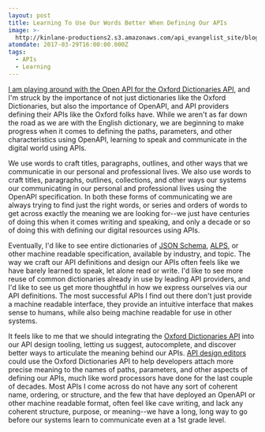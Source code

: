 ```yaml
---
layout: post
title: Learning To Use Our Words Better When Defining Our APIs
image: >-
  http://kinlane-productions2.s3.amazonaws.com/api_evangelist_site/blog/oxford_dictionaries_api_home_screenshot.png
atomdate: 2017-03-29T16:00:00.000Z
tags:
  - APIs
  - Learning
---
```

[I am playing around with the Open API for the Oxford Dictionaries API](https://developer.oxforddictionaries.com), and I'm struck by the importance of not just dictionaries like the Oxford Dictionaries, but also the importance of OpenAPI, and API providers defining their APIs like the Oxford folks have. While we aren't as far down the road as we are with the English dictionary, we are beginning to make progress when it comes to defining the paths, parameters, and other characteristics using OpenAPI, learning to speak and communicate in the digital world using APIs.

We use words to craft titles, paragraphs, outlines, and other ways that we communicatie in our personal and professional lives. We also use words to craft titles, paragraphs, outlines, collections, and other ways our systems our communicating in our personal and professional lives using the OpenAPI specification. In both these forms of communicating we are always trying to find just the right words, or series and orders of words to get across exactly the meaning we are looking for--we just have centuries of doing this when it comes writing and speaking, and only a decade or so of doing this with defining our digital resources using APIs.

Eventually, I'd like to see entire dictionaries of [JSON Schema](http://json-schema.org/), [ALPS](http://alps.io/), or other machine readable specification, available by industry, and topic. The way we craft our API definitions and design our APIs often feels like we have barely learned to speak, let alone read or write. I'd like to see more reuse of common dictionaries already in use by leading API providers, and I'd like to see us get more thoughtful in how we express ourselves via our API definitions. The most successful APIs I find out there don't just provide a machine readable interface, they provide an intuitive interface that makes sense to humans, while also being machine readable for use in other systems.

It feels like to me that we should integrating the [Oxford Dictionaries API](https://developer.oxforddictionaries.com/) into our API design tooling, letting us suggest, autocomplete, and discover better ways to articulate the meaning behind our APIs. [API design editors](http://design.apievangelist.com/tools/design-editors/) could use the Oxford Dictionaries API to help developers attach more precise meaning to the names of paths, parameters, and other aspects of defining our APIs, much like word processors have done for the last couple of decades. Most APIs I come across do not have any sort of coherent name, ordering, or structure, and the few that have deployed an OpenAPI or other machine readable format, often feel like cave writing, and lack any coherent structure, purpose, or meaning--we have a long, long way to go before our systems learn to communicate even at a 1st grade level.
